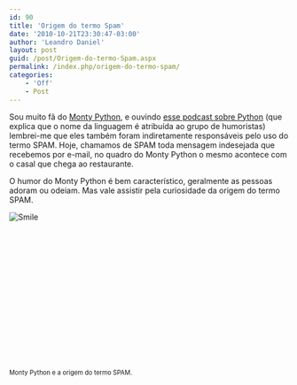 ```yaml
---
id: 90
title: 'Origem do termo Spam'
date: '2010-10-21T23:30:47-03:00'
author: 'Leandro Daniel'
layout: post
guid: /post/Origem-do-termo-Spam.aspx
permalink: /index.php/origem-do-termo-spam/
categories:
    - 'Off'
    - Post
---
```


Sou muito fã do [Monty Python](http://pt.wikipedia.org/wiki/Monty_Python), e ouvindo [esse podcast sobre Python](http://grokpodcast.com/2010/10/20/episodio-6-%e2%80%93-a-linguagem-python-%e2%80%93-parte-1/) (que explica que o nome da linguagem é atribuída ao grupo de humoristas) lembrei-me que eles também foram indiretamente responsáveis pelo uso do termo SPAM. Hoje, chamamos de SPAM toda mensagem indesejada que recebemos por e-mail, no quadro do Monty Python o mesmo acontece com o casal que chega ao restaurante.

O humor do Monty Python é bem característico, geralmente as pessoas adoram ou odeiam. Mas vale assistir pela curiosidade da origem do termo SPAM.

![Smile](http://leandrodaniel.com/pics/wlEmoticon-smile.png)

<div class="wlWriterEditableSmartContent" id="scid:5737277B-5D6D-4f48-ABFC-DD9C333F4C5D:7bb6ff0d-b24a-4fe2-ba63-a8927c31bd07" style="padding-bottom: 0px; margin: 0px; padding-left: 0px; padding-right: 0px; display: inline; float: none; padding-top: 0px"><div><object height="252" width="448"><param name="movie" value="http://www.youtube.com/v/3kjdrl6qjwY?hl=en&hd=1"></param><embed height="252" src="http://www.youtube.com/v/3kjdrl6qjwY?hl=en&hd=1" type="application/x-shockwave-flash" width="448"></embed></object></div><div style="width:448px;clear:both;font-size:.8em">Monty Python e a origem do termo SPAM.</div></div>